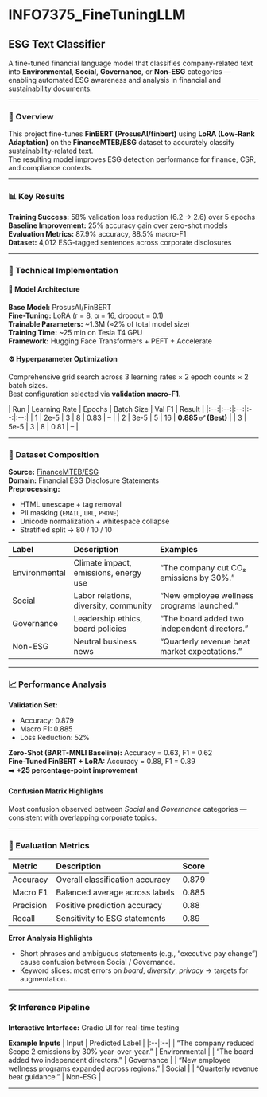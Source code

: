 # INFO7375_FineTuningLLM  
## ESG Text Classifier  
A fine-tuned financial language model that classifies company-related text into **Environmental**, **Social**, **Governance**, or **Non-ESG** categories — enabling automated ESG awareness and analysis in financial and sustainability documents.

---

### 🎯 Overview  
This project fine-tunes **FinBERT (ProsusAI/finbert)** using **LoRA (Low-Rank Adaptation)** on the **FinanceMTEB/ESG** dataset to accurately classify sustainability-related text.  
The resulting model improves ESG detection performance for finance, CSR, and compliance contexts.

---

### 📊 Key Results  

**Training Success:** 58% validation loss reduction (6.2 → 2.6) over 5 epochs  
**Baseline Improvement:** 25% accuracy gain over zero-shot models  
**Evaluation Metrics:** 87.9% accuracy, 88.5% macro-F1  
**Dataset:** 4,012 ESG-tagged sentences across corporate disclosures  

---

### 🔧 Technical Implementation  

#### 🧠 Model Architecture  
**Base Model:** ProsusAI/FinBERT  
**Fine-Tuning:** LoRA (r = 8, α = 16, dropout = 0.1)  
**Trainable Parameters:** ~1.3M (≈2% of total model size)  
**Training Time:** ~25 min on Tesla T4 GPU  
**Framework:** Hugging Face Transformers + PEFT + Accelerate  

#### ⚙️ Hyperparameter Optimization  
Comprehensive grid search across 3 learning rates × 2 epoch counts × 2 batch sizes.  
Best configuration selected via **validation macro-F1**.

| Run | Learning Rate | Epochs | Batch Size | Val F1 | Result |
|:--:|:--:|:--:|:--:|:--:|
| 1 | 2e-5 | 3 | 8 | 0.83 | – |
| 2 | 3e-5 | 5 | 16 | **0.885 ✅ (Best)** |
| 3 | 5e-5 | 3 | 8 | 0.81 | – |

---

### 🧹 Dataset Composition  

**Source:** [FinanceMTEB/ESG](https://huggingface.co/datasets/FinanceMTEB/ESG)  
**Domain:** Financial ESG Disclosure Statements  
**Preprocessing:**  
- HTML unescape + tag removal  
- PII masking (`EMAIL`, `URL`, `PHONE`)  
- Unicode normalization + whitespace collapse  
- Stratified split → 80 / 10 / 10  

| Label | Description | Examples |
|:--|:--|:--|
| Environmental | Climate impact, emissions, energy use | “The company cut CO₂ emissions by 30%.” |
| Social | Labor relations, diversity, community | “New employee wellness programs launched.” |
| Governance | Leadership ethics, board policies | “The board added two independent directors.” |
| Non-ESG | Neutral business news | “Quarterly revenue beat market expectations.” |

---

### 📈 Performance Analysis  

**Validation Set:**  
- Accuracy: 0.879  
- Macro F1: 0.885  
- Loss Reduction: 52%  

**Zero-Shot (BART-MNLI Baseline):** Accuracy = 0.63, F1 = 0.62  
**Fine-Tuned FinBERT + LoRA:** Accuracy = 0.88, F1 = 0.89  
➡️ **+25 percentage-point improvement**

#### Confusion Matrix Highlights  
Most confusion observed between *Social* and *Governance* categories — consistent with overlapping corporate topics.

---

### 🧪 Evaluation Metrics  

| Metric | Description | Score |
|:--|:--|:--|
| Accuracy | Overall classification accuracy | 0.879 |
| Macro F1 | Balanced average across labels | 0.885 |
| Precision | Positive prediction accuracy | 0.88 |
| Recall | Sensitivity to ESG statements | 0.89 |

**Error Analysis Highlights**  
- Short phrases and ambiguous statements (e.g., “executive pay change”) cause confusion between Social / Governance.  
- Keyword slices: most errors on *board*, *diversity*, *privacy* → targets for augmentation.  

---

### 🛠️ Inference Pipeline  

**Interactive Interface:** Gradio UI for real-time testing  

**Example Inputs**
| Input | Predicted Label |
|:--|:--|
| “The company reduced Scope 2 emissions by 30% year-over-year.” | Environmental |
| “The board added two independent directors.” | Governance |
| “New employee wellness programs expanded across regions.” | Social |
| “Quarterly revenue beat guidance.” | Non-ESG |

---